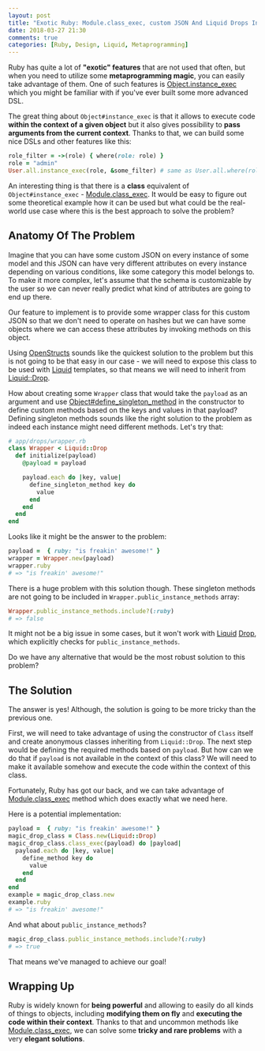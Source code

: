 ```yaml
---
layout: post
title: "Exotic Ruby: Module.class_exec, custom JSON And Liquid Drops In Action"
date: 2018-03-27 21:30
comments: true
categories: [Ruby, Design, Liquid, Metaprogramming]
---
```


Ruby has quite a lot of **"exotic" features** that are not used that often, but when you need to utilize some **metaprogramming magic**, you can easily take advantage of them. One of such features is [Object.instance_exec](http://ruby-doc.org/core-2.4.3/BasicObject.html#method-i-instance_exec) which you might be familiar with if you've ever built some more advanced DSL.

The great thing about `Object#instance_exec` is that it allows to execute code **within the context of a given object** but it also gives possibility to **pass arguments from the current context**. Thanks to that, we can build some nice DSLs and other features like this:

``` rb
role_filter = ->(role) { where(role: role) }
role = "admin"
User.all.instance_exec(role, &some_filter) # same as User.all.where(role: "admin")
```

An interesting thing is that there is a **class** equivalent of `Object#instance_exec` - [Module.class_exec](http://ruby-doc.org/core-2.4.3/Module.html#method-i-class_exec). It would be easy to figure out some theoretical example how it can be used but what could be the real-world use case where this is the best approach to solve the problem?

<!--more-->

## Anatomy Of The Problem

Imagine that you can have some custom JSON on every instance of some model and this JSON can have very different attributes on every instance depending on various conditions, like some category this model belongs to. To make it more complex, let's assume that the schema is customizable by the user so we can never really predict what kind of attributes are going to end up there.

Our feature to implement is to provide some wrapper class for this custom JSON so that we don't need to operate on hashes but we can have some objects where we can access these attributes by invoking methods on this object.

Using [OpenStructs](http://ruby-doc.org/stdlib-2.4.3/libdoc/ostruct/rdoc/OpenStruct.html) sounds like the quickest solution to the problem but this is not going to be that easy in our case - we will need to expose this class to be used with [Liquid](https://github.com/Shopify/liquid) templates, so that means we will need to inherit from [Liquid::Drop](https://github.com/Shopify/liquid/blob/4-0-stable/lib/liquid/drop.rb).

How about creating some `Wrapper` class that would take the `payload` as an argument and use [Object#define_singleton_method](http://ruby-doc.org/core-2.4.3/Object.html#method-i-define_singleton_method) in the constructor to define custom methods based on the keys and values in that payload? Defining singleton methods sounds like the right solution to the problem as indeed each instance might need different methods. Let's try that:

``` rb
# app/drops/wrapper.rb
class Wrapper < Liquid::Drop
  def initialize(payload)
    @payload = payload

    payload.each do |key, value|
      define_singleton_method key do
        value
      end
    end
  end
end
```

Looks like it might be the answer to the problem:

``` ruby
payload =  { ruby: "is freakin' awesome!" }
wrapper = Wrapper.new(payload)
wrapper.ruby
# => "is freakin' awesome!"
```

There is a huge problem with this solution though. These singleton methods are not going to be included in `Wrapper.public_instance_methods` array:

``` rb
Wrapper.public_instance_methods.include?(:ruby)
# => false
```

It might not be a big issue in some cases, but it won't work with [Liquid](https://github.com/Shopify/liquid) [Drop](https://github.com/Shopify/liquid/blob/4-0-stable/lib/liquid/drop.rb#L64-L76), which explicitly checks for `public_instance_methods`.

Do we have any alternative that would be the most robust solution to this problem?

## The Solution

The answer is yes! Although, the solution is going to be more tricky than the previous one.

First, we will need to take advantage of using the constructor of `Class` itself and create anonymous classes inheriting from `Liquid::Drop`. The next step would be defining the required methods based on `payload`. But how can we do that if `payload` is not available in the context of this class? We will need to make it available somehow and execute the code within the context of this class.

Fortunately, Ruby has got our back, and we can take advantage of [Module.class_exec](http://ruby-doc.org/core-2.4.3/Module.html#method-i-class_exec) method which does exactly what we need here.

Here is a potential implementation:

``` rb
payload =  { ruby: "is freakin' awesome!" }
magic_drop_class = Class.new(Liquid::Drop)
magic_drop_class.class_exec(payload) do |payload|
  payload.each do |key, value|
    define_method key do
      value
    end
  end
end
example = magic_drop_class.new
example.ruby
# => "is freakin' awesome!"
```

And what about `public_instance_methods`?

``` ruby
magic_drop_class.public_instance_methods.include?(:ruby)
# => true
```

That means we've managed to achieve our goal!

## Wrapping Up

Ruby is widely known for **being powerful** and allowing to easily do all kinds of things to objects, including **modifying them on fly** and **executing the code within their context**.  Thanks to that and uncommon methods like [Module.class_exec](http://ruby-doc.org/core-2.4.3/Module.html#method-i-class_exec), we can solve some **tricky and rare problems** with a very **elegant solutions**.
